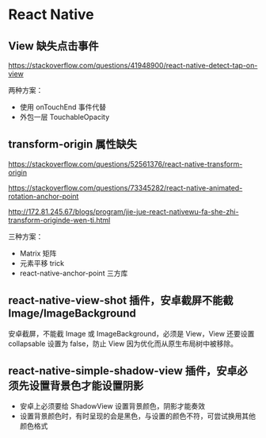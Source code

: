 # React Native

## View 缺失点击事件

<https://stackoverflow.com/questions/41948900/react-native-detect-tap-on-view>

两种方案：

- 使用 onTouchEnd 事件代替
- 外包一层 TouchableOpacity

## transform-origin 属性缺失

<https://stackoverflow.com/questions/52561376/react-native-transform-origin>

<https://stackoverflow.com/questions/73345282/react-native-animated-rotation-anchor-point>

<http://172.81.245.67/blogs/program/jie-jue-react-nativewu-fa-she-zhi-transform-originde-wen-ti.html>

三种方案：

- Matrix 矩阵
- 元素平移 trick
- react-native-anchor-point 三方库

## react-native-view-shot 插件，安卓截屏不能截 Image/ImageBackground

安卓截屏，不能截 Image 或 ImageBackground，必须是 View，View 还要设置 collapsable 设置为 false，防止 View 因为优化而从原生布局树中被移除。

## react-native-simple-shadow-view 插件，安卓必须先设置背景色才能设置阴影

- 安卓上必须要给 ShadowView 设置背景颜色，阴影才能奏效
- 设置背景颜色时，有时呈现的会是黑色，与设置的颜色不符，可尝试换用其他颜色格式
